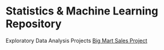 # Statistics & Machine Learning Repository

Exploratory Data Analysis Projects
[Big Mart Sales Project](https://github.com/mukul-mschauhan/Data-Science-Projects/blob/master/Big%20Sales%20Mart%20-%20EDA%20%26%20Outlier%20Removal%20-%20GBM%20RMSE%201105.ipynb)

